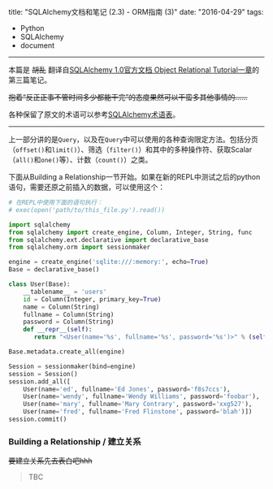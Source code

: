 title: "SQLAlchemy文档和笔记 (2.3) - ORM指南 (3)"
date: "2016-04-29"
tags:
- Python
- SQLAlchemy
- document
---

本篇是 ~~胡乱~~ 翻译自[SQLAlchemy 1.0官方文档 Object Relational Tutorial一章](http://docs.sqlalchemy.org/en/rel_1_0/orm/tutorial.html)的第三篇笔记。

~~抱着“反正正事不管时间多少都能干完”的态度果然可以干蛮多其他事情的……~~

各种保留了原文的术语可以参考[SQLAlchemy术语表](http://docs.sqlalchemy.org/en/rel_1_0/glossary.html)。

- - -

上一部分讲的是`Query`，以及在`Query`中可以使用的各种查询限定方法。包括分页（`offset()`和`limit()`）、筛选（`filter()`）和其中的多种操作符、获取Scalar（`all()`和`one()`等）、计数（`count()`）之类。

下面从Building a Relationship一节开始。如果在新的REPL中测试之后的python语句，需要还原之前插入的数据，可以使用这个：

<!-- more -->

```python
# 在REPL中使用下面的语句执行：
# exec(open('path/to/this_file.py').read())

import sqlalchemy
from sqlalchemy import create_engine, Column, Integer, String, func
from sqlalchemy.ext.declarative import declarative_base
from sqlalchemy.orm import sessionmaker

engine = create_engine('sqlite:///:memory:', echo=True)
Base = declarative_base()

class User(Base):
    __tablename__ = 'users'
    id = Column(Integer, primary_key=True)
    name = Column(String)
    fullname = Column(String)
    password = Column(String)
    def __repr__(self):
       return "<User(name='%s', fullname='%s', password='%s')>" % (self.name, self.fullname, self.password)

Base.metadata.create_all(engine)

Session = sessionmaker(bind=engine)
session = Session()
session.add_all([
    User(name='ed', fullname='Ed Jones', password='f8s7ccs'),
    User(name='wendy', fullname='Wendy Williams', password='foobar'),
    User(name='mary', fullname='Mary Contrary', password='xxg527'),
    User(name='fred', fullname='Fred Flinstone', password='blah')])
session.commit()
```

### Building a Relationship / 建立关系

~~要建立关系先去表白吧hhh~~

<!-- more -->

> TBC